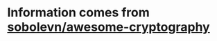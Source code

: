 # Information comes from [sobolevn/awesome-cryptography](https://github.com/sobolevn/awesome-cryptography)

